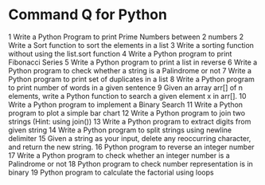 # Command Q for Python
1 Write a Python Program to print Prime Numbers between 2 numbers
2 Write a Sort function to sort the elements in a list
3 Write a sorting function without using the list.sort function
4 Write a Python program to print Fibonacci Series
5 Write a Python program to print a list in reverse
6 Write a Python program to check whether a string is a Palindrome or not 
7 Write a Python program to print set of duplicates in a list
8 Write a Python program to print number of words in a given sentence
9 Given an array arr[] of n elements, write a Python function to search a given element x in arr[].
10 Write a Python program to implement a Binary Search
11 Write a Python program to plot a simple bar chart
12 Write a Python program to join two strings (Hint: using join())
13 Write a Python program to extract digits from given string
14 Write a Python program to split strings using newline delimiter
15 Given a string as your input, delete any reoccurring character, and return the new string.
16 Python program to reverse an integer number
17 Write a Python program to check whether an integer number is a Palindrome or not 
18 Python program to check number representation is in binary
19 Python program to calculate the factorial using loops

